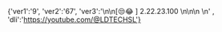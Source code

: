 {'ver1':'9', 'ver2':'67', 'ver3':'\n\n[😒😂 ] 2.22.23.100 \n\n\n \n' , 'dli':'https://youtube.com/@LDTECHSL'}
